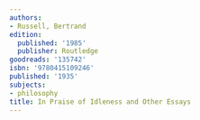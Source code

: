 ```yaml
---
authors:
- Russell, Bertrand
edition:
  published: '1985'
  publisher: Routledge
goodreads: '135742'
isbn: '9780415109246'
published: '1935'
subjects:
- philosophy
title: In Praise of Idleness and Other Essays
---
```


